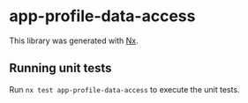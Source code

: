 # app-profile-data-access

This library was generated with [Nx](https://nx.dev).

## Running unit tests

Run `nx test app-profile-data-access` to execute the unit tests.
